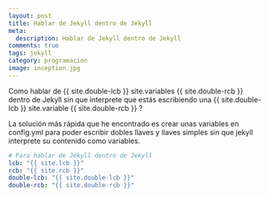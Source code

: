 ```yaml
---
layout: post
title: Hablar de Jekyll dentro de Jekyll
meta:
  description: Hablar de Jekyll dentro de Jekyll
comments: true
tags: jekyll
category: programacion
image: inception.jpg
---
```


Como hablar de {{ site.double-lcb }} site.variables {{ site.double-rcb }} dentro de Jekyll sin que interprete que estás escribiendo una {{ site.double-lcb }} site.variable {{ site.double-rcb }} ?

<!-- more -->

La solución más rápida que he encontrado es crear unas variables en config.yml para poder escribir dobles llaves y llaves simples sin que jekyll interprete su contenido como variables.

```yml
# Para hablar de Jekyll dentro de Jekyll
lcb: "{{ site.lcb }}"
rcb: "{{ site.rcb }}"
double-lcb: "{{ site.double-lcb }}"
double-rcb: "{{ site.double-rcb }}"
```

